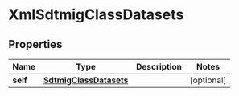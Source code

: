 

# XmlSdtmigClassDatasets


## Properties

Name | Type | Description | Notes
------------ | ------------- | ------------- | -------------
**self** | [**SdtmigClassDatasets**](SdtmigClassDatasets.md) |  |  [optional]



